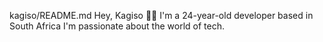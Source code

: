 kagiso/README.md
Hey, Kagiso 👋🏽
I'm a 24-year-old developer based in South Africa
I'm passionate about the world of tech.


